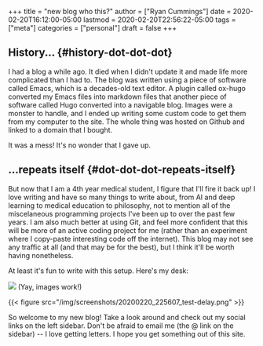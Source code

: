 +++
title = "new blog who this?"
author = ["Ryan Cummings"]
date = 2020-02-20T16:12:00-05:00
lastmod = 2020-02-20T22:56:22-05:00
tags = ["meta"]
categories = ["personal"]
draft = false
+++

## History... {#history-dot-dot-dot}

I had a blog a while ago. It died when I didn't update it and made life more complicated than I had to. The blog was written using a piece of software called Emacs, which is a decades-old text editor. A plugin called ox-hugo converted my Emacs files into markdown files that another piece of software called Hugo converted into a navigable blog. Images were a monster to handle, and I ended up writing some custom code to get them from my computer to the site. The whole thing was hosted on Github and linked to a domain that I bought.

It was a mess! It's no wonder that I gave up.


## ...repeats itself {#dot-dot-dot-repeats-itself}

But now that I am a 4th year medical student, I figure that I'll fire it back up! I love writing and have so many things to write about, from AI and deep learning to medical education to philosophy, not to mention all of the miscelaneous programming projects I've been up to over the past few years. I am also much better at using Git, and feel more confident that this will be more of an active coding project for me (rather than an experiment where I copy-paste interesting code off the internet). This blog may not see any traffic at all (and that may be for the best), but I think it'll be worth having nonetheless.

At least it's fun to write with this setup. Here's my desk:

![](/img/misc/desk.jpg)
(Yay, images work!)

{{< figure src="/img/screenshots/20200220_225607_test-delay.png" >}}

So welcome to my new blog! Take a look around and check out my social links on the left sidebar. Don't be afraid to email me (the @ link on the sidebar) -- I love getting letters. I hope you get something out of this site.
